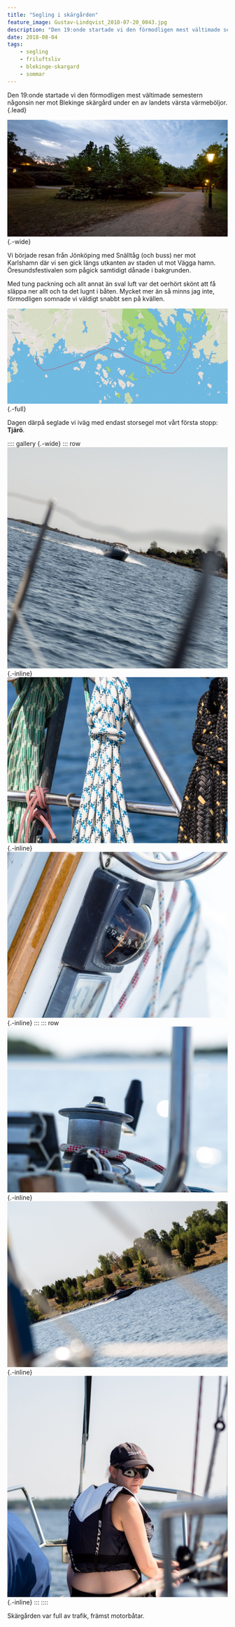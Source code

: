 ```yaml
---
title: "Segling i skärgården"
feature_image: Gustav-Lindqvist_2018-07-20_0043.jpg
description: "Den 19:onde startade vi den förmodligen mest vältimade semestern någonsin ner mot Blekinge skärgård under en av landets värsta värmeböljor."
date: 2018-08-04
tags:
    - segling
    - friluftsliv
    - blekinge-skargard
    - sommar
---
```


Den 19:onde startade vi den förmodligen mest vältimade semestern någonsin ner mot Blekinge skärgård under en av landets värsta värmeböljor.{.lead}

![En grusväg i en park på kvällen. Till höger syns några tända lyktstolpar.](Gustav-Lindqvist_2018-07-19_0010-2.jpg "Kvällspromenad ner mot Vägga hamn (Redigerad med Kandao Raw+)"){.-wide}

Vi började resan från Jönköping med Snälltåg (och buss) ner mot Karlshamn där vi sen gick längs utkanten av staden ut mot Vägga hamn. Öresundsfestivalen som pågick samtidigt dånade i bakgrunden.

Med tung packning och allt annat än sval luft var det oerhört skönt att få släppa ner allt och ta det lugnt i båten. Mycket mer än så minns jag inte, förmodligen somnade vi väldigt snabbt sen på kvällen.

![Karta över Blekinge skärgård mellan Karlshamn och Tjäro. På kartan är en rutt utritad mellan öarna från hamnen Vägga söder om Karlshamn till Tjärö.](chrome_2018-07-27_06-47-51.png){.-full}

Dagen därpå seglade vi iväg med endast storsegel mot vårt första stopp: **Tjärö**.

:::: gallery {.-wide}
::: row
![En motorbåt som kör så att vattnet stänker åt sidorna](Gustav-Lindqvist_2018-07-20_0062--1--1.jpg){.-inline}
![En närbild på några tampar som är upphängna på pulpeten på en segelbåt](Gustav-Lindqvist_2018-07-20_0056-1.jpg){.-inline}
![En närbild på en kompass på en segelbåt](Gustav-Lindqvist_2018-07-20_0046-1.jpg){.-inline}
:::
::: row
![En närbild på en vinsch på en segelbåt](Gustav-Lindqvist_2018-07-20_0043-2.jpg){.-inline}
![En motorbåt som kör väldigt snabbt förbi en segelbåt](Gustav-Lindqvist_2018-07-20_0042-1.jpg){.-inline}
![Josefine som sitter längst fram på en segelbåt.](Gustav-Lindqvist_2018-07-20_0029-1-1.jpg){.-inline}
:::
::::

Skärgården var full av trafik, främst motorbåtar.
